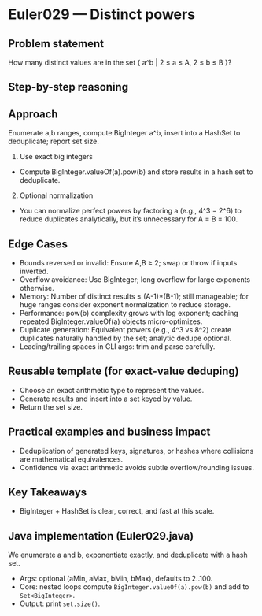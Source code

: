 # Euler029 — Distinct powers

## Problem statement

How many distinct values are in the set { a^b | 2 ≤ a ≤ A, 2 ≤ b ≤ B }?

## Step-by-step reasoning

## Approach

Enumerate a,b ranges, compute BigInteger a^b, insert into a HashSet to deduplicate; report set size.

1) Use exact big integers
- Compute BigInteger.valueOf(a).pow(b) and store results in a hash set to deduplicate.

2) Optional normalization
- You can normalize perfect powers by factoring a (e.g., 4^3 = 2^6) to reduce duplicates analytically, but it’s unnecessary for A = B = 100.

## Edge Cases

- Bounds reversed or invalid: Ensure A,B ≥ 2; swap or throw if inputs inverted.
- Overflow avoidance: Use BigInteger; long overflow for large exponents otherwise.
- Memory: Number of distinct results ≤ (A-1)*(B-1); still manageable; for huge ranges consider exponent normalization to reduce storage.
- Performance: pow(b) complexity grows with log exponent; caching repeated BigInteger.valueOf(a) objects micro-optimizes.
- Duplicate generation: Equivalent powers (e.g., 4^3 vs 8^2) create duplicates naturally handled by the set; analytic dedupe optional.
- Leading/trailing spaces in CLI args: trim and parse carefully.

## Reusable template (for exact-value deduping)

- Choose an exact arithmetic type to represent the values.
- Generate results and insert into a set keyed by value.
- Return the set size.

## Practical examples and business impact

- Deduplication of generated keys, signatures, or hashes where collisions are mathematical equivalences.
- Confidence via exact arithmetic avoids subtle overflow/rounding issues.

## Key Takeaways

- BigInteger + HashSet is clear, correct, and fast at this scale.

## Java implementation (Euler029.java)

We enumerate a and b, exponentiate exactly, and deduplicate with a hash set.

- Args: optional (aMin, aMax, bMin, bMax), defaults to 2..100.
- Core: nested loops compute `BigInteger.valueOf(a).pow(b)` and add to `Set<BigInteger>`.
- Output: print `set.size()`.
